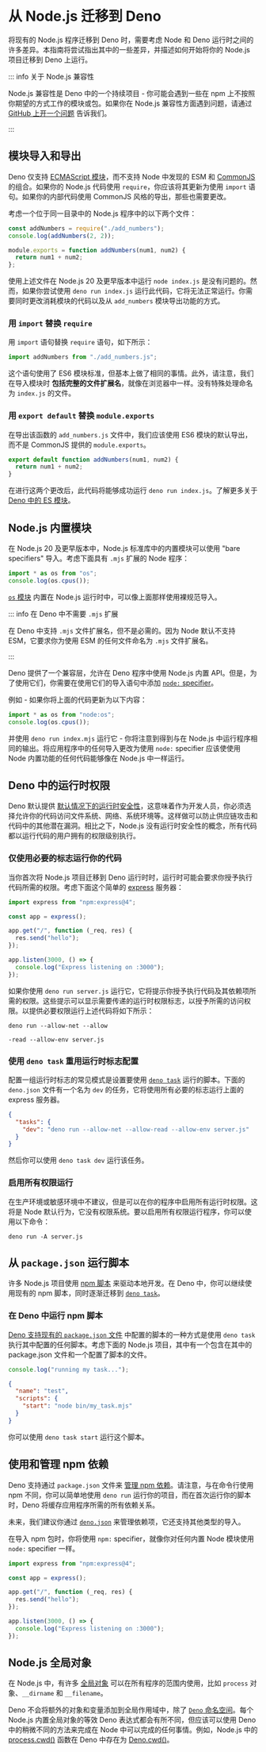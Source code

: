 # 从 Node.js 迁移到 Deno

将现有的 Node.js 程序迁移到 Deno 时，需要考虑 Node 和 Deno
运行时之间的许多差异。本指南将尝试指出其中的一些差异，并描述如何开始将你的
Node.js 项目迁移到 Deno 上运行。

::: info 关于 Node.js 兼容性

Node.js 兼容性是 Deno 中的一个持续项目 - 你可能会遇到一些在 npm
上不按照你期望的方式工作的模块或包。如果你在 Node.js 兼容性方面遇到问题，请通过
[GitHub 上开一个问题](https://github.com/denoland/deno/issues) 告诉我们。

:::

## 模块导入和导出

Deno 仅支持 [ECMAScript 模块](../basics/modules/index.md)，而不支持 Node
中发现的 ESM 和 [CommonJS](https://nodejs.org/api/modules.html) 的组合。如果你的
Node.js 代码使用 `require`，你应该将其更新为使用 `import`
语句。如果你的内部代码使用 CommonJS 风格的导出，那些也需要更改。

考虑一个位于同一目录中的 Node.js 程序中的以下两个文件：

```js title="index.js"
const addNumbers = require("./add_numbers");
console.log(addNumbers(2, 2));
```

```js title="add_numbers.js"
module.exports = function addNumbers(num1, num2) {
  return num1 + num2;
};
```

使用上述文件在 Node.js 20 及更早版本中运行 `node index.js`
是没有问题的。然而，如果你尝试使用 `deno run index.js`
运行此代码，它将无法正常运行。你需要同时更改消耗模块的代码以及从 `add_numbers`
模块导出功能的方式。

### 用 `import` 替换 `require`

用 `import` 语句替换 `require` 语句，如下所示：

```js
import addNumbers from "./add_numbers.js";
```

这个语句使用了 ES6
模块标准，但基本上做了相同的事情。此外，请注意，我们在导入模块时
**包括完整的文件扩展名**，就像在浏览器中一样。没有特殊处理命名为 `index.js`
的文件。

### 用 `export default` 替换 `module.exports`

在导出该函数的 `add_numbers.js` 文件中，我们应该使用 ES6 模块的默认导出，而不是
CommonJS 提供的 `module.exports`。

```js title="add_numbers.js"
export default function addNumbers(num1, num2) {
  return num1 + num2;
}
```

在进行这两个更改后，此代码将能够成功运行 `deno run index.js`。了解更多关于
[Deno 中的 ES 模块](../basics/modules/index.md)。

## Node.js 内置模块

在 Node.js 20 及更早版本中，Node.js 标准库中的内置模块可以使用 "bare specifiers"
导入。考虑下面具有 `.mjs` 扩展的 Node 程序：

```js title="index.mjs"
import * as os from "os";
console.log(os.cpus());
```

[`os` 模块](https://nodejs.org/api/os.html#oscpus) 内置在 Node.js
运行时中，可以像上面那样使用裸规范导入。

::: info 在 Deno 中不需要 `.mjs` 扩展

在 Deno 中支持 `.mjs` 文件扩展名，但不是必需的。因为 Node 默认不支持
ESM，它要求你为使用 ESM 的任何文件命名为 `.mjs` 文件扩展名。

:::

Deno 提供了一个兼容层，允许在 Deno 程序中使用 Node.js 内置
API。但是，为了使用它们，你需要在使用它们的导入语句中添加
[`node:` specifier](./node_specifiers.md)。

例如 - 如果你将上面的代码更新为以下内容：

```js
import * as os from "node:os";
console.log(os.cpus());
```

并使用 `deno run index.mjs` 运行它 - 你将注意到得到与在 Node.js
中运行程序相同的输出。将应用程序中的任何导入更改为使用 `node:` specifier
应该使使用 Node 内置功能的任何代码能够像在 Node.js 中一样运行。

## Deno 中的运行时权限

Deno 默认提供
[默认情况下的运行时安全性](../basics/permissions.md)，这意味着作为开发人员，你必须选择允许你的代码访问文件系统、网络、系统环境等。这样做可以防止供应链攻击和代码中的其他潜在漏洞。相比之下，Node.js
没有运行时安全性的概念，所有代码都以运行代码的用户拥有的权限级别执行。

### 仅使用必要的标志运行你的代码

当你首次将 Node.js 项目迁移到 Deno
运行时时，运行时可能会要求你授予执行代码所需的权限。考虑下面这个简单的
[express](https://expressjs.com/) 服务器：

```js
import express from "npm:express@4";

const app = express();

app.get("/", function (_req, res) {
  res.send("hello");
});

app.listen(3000, () => {
  console.log("Express listening on :3000");
});
```

如果你使用 `deno run server.js`
运行它，它将提示你授予执行代码及其依赖项所需的权限。这些提示可以显示需要传递的运行时权限标志，以授予所需的访问权限。以提供必要权限运行上述代码将如下所示：

```shell
deno run --allow-net --allow

-read --allow-env server.js
```

### 使用 `deno task` 重用运行时标志配置

配置一组运行时标志的常见模式是设置要使用 [`deno task`](../tools/task_runner.md)
运行的脚本。下面的 `deno.json` 文件有一个名为 `dev`
的任务，它将使用所有必要的标志运行上面的 express 服务器。

```json
{
  "tasks": {
    "dev": "deno run --allow-net --allow-read --allow-env server.js"
  }
}
```

然后你可以使用 `deno task dev` 运行该任务。

### 启用所有权限运行

在生产环境或敏感环境中不建议，但是可以在你的程序中启用所有运行时权限。这将是
Node 默认行为，它没有权限系统。要以启用所有权限运行程序，你可以使用以下命令：

```shell
deno run -A server.js
```

## 从 `package.json` 运行脚本

许多 Node.js 项目使用
[npm 脚本](https://docs.npmjs.com/cli/v9/using-npm/scripts) 来驱动本地开发。在
Deno 中，你可以继续使用现有的 npm 脚本，同时逐渐迁移到
[`deno task`](../tools/task_runner.md)。

### 在 Deno 中运行 npm 脚本

[Deno 支持现有的 `package.json` 文件](./package_json.md)
中配置的脚本的一种方式是使用 `deno task` 执行其中配置的任何脚本。考虑下面的
Node.js 项目，其中有一个包含在其中的 package.json 文件和一个配置了脚本的文件。

```js title="bin/my_task.mjs"
console.log("running my task...");
```

```json title="package.json"
{
  "name": "test",
  "scripts": {
    "start": "node bin/my_task.mjs"
  }
}
```

你可以使用 `deno task start` 运行这个脚本。

## 使用和管理 npm 依赖

Deno 支持通过 `package.json` 文件来
[管理 npm 依赖](./package_json.md)。请注意，与在命令行使用 npm
不同，你可以简单地使用 `deno run` 运行你的项目，而在首次运行你的脚本时，Deno
将缓存应用程序所需的所有依赖关系。

未来，我们建议你通过 [`deno.json`](../getting_started/configuration_file.md)
来管理依赖项，它还支持其他类型的导入。

在导入 npm 包时，你将使用 `npm:` specifier，就像你对任何内置 Node 模块使用
`node:` specifier 一样。

```js
import express from "npm:express@4";

const app = express();

app.get("/", function (_req, res) {
  res.send("hello");
});

app.listen(3000, () => {
  console.log("Express listening on :3000");
});
```

## Node.js 全局对象

在 Node.js 中，有许多 [全局对象](https://nodejs.org/api/globals.html)
可以在所有程序的范围内使用，比如 `process` 对象、`__dirname` 和 `__filename`。

Deno 不会将额外的对象和变量添加到全局作用域中，除了
[`Deno` 命名空间](../runtime/builtin_apis.md)。每个 Node.js 内置全局对象的等效
Deno 表达式都会有所不同，但应该可以使用 Deno 中的稍微不同的方法来完成在 Node
中可以完成的任何事情。例如，Node.js 中的
[process.cwd()](https://nodejs.org/api/process.html#processcwd) 函数在 Deno
中存在为 [Deno.cwd()](https://www.deno.com/api?s=Deno.cwd)。
